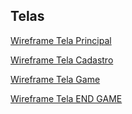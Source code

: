 ## Telas

[Wireframe Tela Principal](https://prnt.sc/eqfCZ5avIFx2)

[Wireframe Tela Cadastro](https://prnt.sc/MNnZoQzxVSV-)

[Wireframe Tela Game](https://prnt.sc/HBuwr4Zg7Lw_)

[Wireframe Tela END GAME](https://prnt.sc/PqP-tpfOFTqy)
